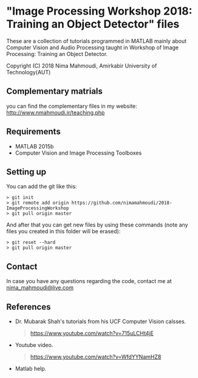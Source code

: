 # "Image Processing Workshop 2018: Training an Object Detector" files

These are a collection of tutorials programmed in MATLAB mainly 
about Computer Vision and Audio Processing taught in Workshop of
Image Processing: Training an Object Detector.

Copyright (C) 2018 Nima Mahmoudi, Amirkabir University of Technology(AUT)

## Complementary matrials
you can find the complementary files in my website:
http://www.nmahmoudi.ir/teaching.php

## Requirements

* MATLAB 2015b
* Computer Vision and Image Processing Toolboxes

## Setting up

You can add the git like this:

	> git init
	> git remote add origin https://github.com/nimamahmoudi/2018-ImageProcessingWorkshop
	> git pull origin master

And after that you can get new files by using these commands (note any files you created in this folder will be erased):

	> git reset --hard
	> git pull origin master

## Contact

In case you have any questions regarding the code, contact me at nima_mahmoudi@live.com

## References

* Dr. Mubarak Shah's tutorials from his UCF Computer Vision calsses.


	> https://www.youtube.com/watch?v=715uLCHt4jE

* Youtube video.

	> https://www.youtube.com/watch?v=WfdYYNamHZ8

* Matlab help.